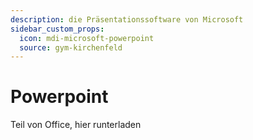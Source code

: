 ```yaml
---
description: die Präsentationssoftware von Microsoft
sidebar_custom_props:
  icon: mdi-microsoft-powerpoint
  source: gym-kirchenfeld
---
```


# Powerpoint



Teil von Office, hier runterladen

<Features />


